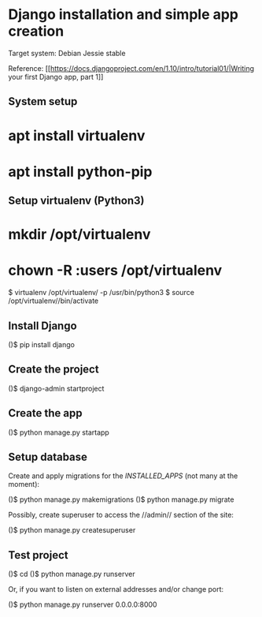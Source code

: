 # Django installation and simple app creation

Target system: Debian Jessie stable

Reference: [[https://docs.djangoproject.com/en/1.10/intro/tutorial01/|Writing your first Django app, part 1]]

## System setup

  # apt install virtualenv
  # apt install python-pip


## Setup virtualenv (Python3)

  # mkdir /opt/virtualenv
  # chown -R <MYUSER>:users /opt/virtualenv
  $ virtualenv /opt/virtualenv/<MYVENV> -p /usr/bin/python3
  $ source /opt/virtualenv/<MYVENV>/bin/activate


## Install Django

  (<MYVENV>)$ pip install django


## Create the project

  (<MYVENV>)$ django-admin startproject <MYPROJECT>

## Create the app

  (<MYVENV>)$ python manage.py startapp <MYAPP>


## Setup database

Create and apply migrations for the *INSTALLED_APPS* (not many at the moment):

  (<MYVENV>)$ python manage.py makemigrations
  (<MYVENV>)$ python manage.py migrate

Possibly, create superuser to access the //admin// section of the site:

  (<MYVENV>)$ python manage.py createsuperuser


## Test project
  
  (<MYVENV>)$ cd <MYPROJECT>
  (<MYVENV>)$ python manage.py runserver

Or, if you want to listen on external addresses and/or change port:

  (<MYVENV>)$ python manage.py runserver 0.0.0.0:8000
